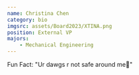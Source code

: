 ```yaml
---
name: Christina Chen
category: bio
imgsrc: assets/Board2023/XTINA.png
position: External VP
majors:
    - Mechanical Engineering
---
```


Fun Fact: "Ur dawgs r not safe around me🤱"
